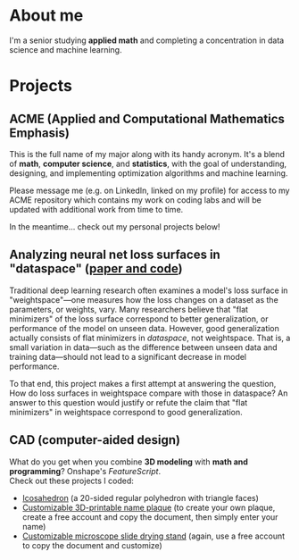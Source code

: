 # About me
I'm a senior studying **applied math** and completing a concentration in data science and machine learning.

# Projects

## ACME (Applied and Computational Mathematics Emphasis)
This is the full name of my major along with its handy acronym. It's a blend of **math**, **computer science**, and **statistics**, with the goal of understanding, designing, and implementing optimization algorithms and machine learning.

Please message me (e.g. on LinkedIn, linked on my profile) for access to my ACME repository which contains my work on coding labs and will be updated with additional work from time to time.

In the meantime... check out my personal projects below!

## Analyzing neural net loss surfaces in "dataspace" ([paper and code](https://github.com/schilln/loss-surfaces-in-data))

Traditional deep learning research often examines a model's loss surface in "weightspace"—one measures how the loss changes on a dataset as the parameters, or weights, vary.
Many researchers believe that "flat minimizers" of the loss surface correspond to better generalization, or performance of the model on unseen data.
However, good generalization actually consists of flat minimizers in *dataspace*, not weightspace.
That is, a small variation in data—such as the difference between unseen data and training data—should not lead to a significant decrease in model performance.

To that end, this project makes a first attempt at answering the question, How do loss surfaces in weightspace compare with those in dataspace?
An answer to this question would justify or refute the claim that "flat minimizers" in weightspace correspond to good generalization.

## CAD (computer-aided design)
What do you get when you combine **3D modeling** with **math and programming**? Onshape's *FeatureScript*.<br>
Check out these projects I coded:
- [Icosahedron](https://cad.onshape.com/documents/21fe442c6fdbdcc9cb2b762c/w/619a021ea6ad2afa637303f4/e/aff030f8e2b8273743bfc213) (a 20-sided regular polyhedron with triangle faces)
- [Customizable 3D-printable name plaque](https://cad.onshape.com/documents/08b419c7da1909c559eabade/w/1ad50dfb376ded4ce8ed581e/e/6325e3273e6240fbe1433c1f) (to create your own plaque, create a free account and copy the document, then simply enter your name)
- [Customizable microscope slide drying stand](https://cad.onshape.com/documents/536a36b569d229831fe86d98/w/e6635d88101c4c250cab12e7/e/592906cbd2fa5daeac849e62) (again, use a free account to copy the document and customize)
